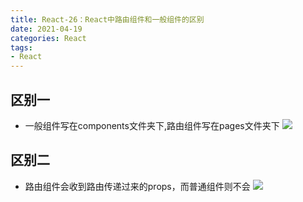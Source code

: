 ```yaml
---
title: React-26：React中路由组件和一般组件的区别
date: 2021-04-19
categories: React
tags: 
- React
---
```

## 区别一
* 一般组件写在components文件夹下,路由组件写在pages文件夹下
![](https://img-blog.csdnimg.cn/img_convert/40069eca644f41bd356d1971409980a4.png)

## 区别二
* 路由组件会收到路由传递过来的props，而普通组件则不会
![](https://img-blog.csdnimg.cn/img_convert/6beda444426fe6464e019af432ffddf6.png)
